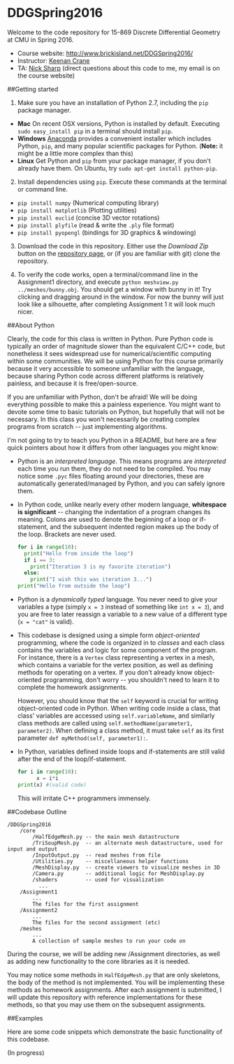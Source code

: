 # DDGSpring2016

Welcome to the code repository for 15-869 Discrete Differential Geometry at CMU in Spring 2016.

* Course website: http://www.brickisland.net/DDGSpring2016/
* Instructor: [Keenan Crane](http://www.keenan.is/here)
* TA: [Nick Sharp](http://www.nmwsharp.com) (direct questions about this code to me, my email is on the course website)

##Getting started

1. Make sure you have an installation of Python 2.7, including the `pip` package manager.
  * **Mac** On recent OSX versions, Python is installed by default. Executing `sudo easy_install pip` in a terminal should install `pip`.
  * **Windows** [Anaconda](https://www.continuum.io/downloads) provides a convenient installer which includes Python, `pip`, and many popular scientific packages for Python. (**Note:** it might be a little more complex than this)
  * **Linux** Get Python and `pip` from your package manager, if you don't already have them. On Ubuntu, try `sudo apt-get install python-pip`.

2. Install dependencies using `pip`. Execute these commands at the terminal or command line.
  * `pip install numpy` (Numerical computing library)
  * `pip install matplotlib` (Plotting utilities)
  * `pip install euclid` (concise 3D vector rotations)
  * `pip install plyfile` (read & write the `.ply` file format)
  * `pip install pyopengl` (bindings for 3D graphics & windowing)

3. Download the code in this repository. Either use the _Download Zip_ button on the [repository page](https://github.com/nmwsharp/DDGSpring2016), or (if you are familiar with git) clone the repository.

4. To verify the code works, open a terminal/command line in the Assignment1 directory, and execute `python meshview.py ../meshes/bunny.obj`. You should get a window with bunny in it! Try clicking and dragging around in the window. For now the bunny will just look like a silhouette, after completing Assignment 1 it will look much nicer.

##About Python

Clearly, the code for this class is written in Python. Pure Python code is typically an order of magnitude slower than the equivalent C/C++ code, but nonetheless it sees widespread use for numerical/scientific computing within some communities. We will be using Python for this course primarily because it very accessible to someone unfamiliar with the language, because sharing Python code across different platforms is relatively painless, and because it is free/open-source.

If you are unfamiliar with Python, don't be afraid! We will be doing everything possible to make this a painless experience. You might want to devote some time to basic tutorials on Python, but hopefully that will not be necessary. In this class you won't necessarily be creating complex programs from scratch -- just implementing algorithms.

I'm not going to try to teach you Python in a README, but here are a few quick pointers about how it differs from other languages you might know:

* Python is an _interpreted language_. This means programs are _interpreted_ each time you run them, they do not need to be compiled. You may notice some `.pyc` files floating around your directories, these are automatically generated/managed by Python, and you can safely ignore them.

* In Python code, unlike nearly every other modern language, **whitespace is significant** -- changing the indentation of a program changes its meaning. Colons are used to denote the beginning of a loop or if-statement, and the subsequent indented region makes up the body of the loop. Brackets are never used.

	```python    
	for i in range(10):
	  print("Hello from inside the loop")
	  if i == 3:
	    print("Iteration 3 is my favorite iteration")
	  else:
	    print("I wish this was iteration 3...")
	print("Hello from outside the loop")
	```
* Python is a _dynamically typed_ language. You never need to give your variables a type (simply `x = 3` instead of something like `int x = 3`), and you are free to later reassign a variable to a new value of a different type (`x = "cat"` is valid).

* This codebase is designed using a simple form _object-oriented_ programming, where the code is organized in to _classes_ and each class contains the variables and logic for some component of the program. For instance, there is a `Vertex` class representing a vertex in a mesh, which contains a variable for the vertex position, as well as defining methods for operating on a vertex. If you don't already know object-oriented programming, don't worry -- you shouldn't need to learn it to complete the homework assignments.

  However, you should know that the `self` keyword is crucial for writing object-oriented code in Python. When writing code inside a class, that class' variables are accessed using `self.variableName`, and similarly class methods are called using `self.methodName(parameter1, parameter2)`. When defining a class method, it must take `self` as its first parameter `def myMethod(self, parameter1):`.

* In Python, variables defined inside loops and if-statements are still valid after the end of the loop/if-statement.

  ```python
  for i in range(10):
  		x = i*i
  print(x) #(valid code)
  ```

  This will irritate C++ programmers immensely.

##Codebase Outline

```
/DDGSpring2016
    /core
        /HalfEdgeMesh.py -- the main mesh datastructure
        /TriSoupMesh.py  -- an alternate mesh datastructure, used for input and output
        /InputOutput.py  -- read meshes from file
        /Utilities.py    -- miscellaneous helper functions
        /MeshDisplay.py  -- create viewers to visualize meshes in 3D
        /Camera.py       -- additional logic for MeshDisplay.py
        /shaders         -- used for visualization
          ...
    /Assignment1
        ...
        The files for the first assignment
    /Assignment2
        ...
        The files for the second assignment (etc)
    /meshes
        ...
        A collection of sample meshes to run your code on
```

During the course, we will be adding new /Assignment directories, as well as adding new functionality to the core libraries as it is needed.

You may notice some methods in `HalfEdgeMesh.py` that are only skeletons, the body of the method is not implemented. You will be implementing these methods as homework assignments. After each assignment is submitted, I will update this repository with reference implementations for these methods, so that you may use them on the subsequent assignments.

##Examples

Here are some code snippets which demonstrate the basic functionality of this codebase.

(In progress)

